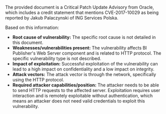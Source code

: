 The provided document is a Critical Patch Update Advisory from Oracle, which includes a credit statement that mentions CVE-2017-10029 as being reported by Jakub Palaczynski of ING Services Polska.

Based on this information:

- **Root cause of vulnerability:** The specific root cause is not detailed in this document.
- **Weaknesses/vulnerabilities present:** The vulnerability affects BI Publisher's Web Server component and is related to HTTP protocol. The specific vulnerability type is not described.
- **Impact of exploitation:** Successful exploitation of the vulnerability can lead to a high impact on confidentiality and a low impact on integrity.
- **Attack vectors:** The attack vector is through the network, specifically using the HTTP protocol.
- **Required attacker capabilities/position:** The attacker needs to be able to send HTTP requests to the affected server. Exploitation requires user interaction and is remotely exploitable without authentication, which means an attacker does not need valid credentials to exploit this vulnerability.